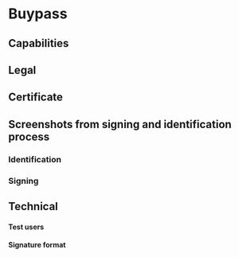# Buypass



## Capabilities

## Legal

## Certificate

## Screenshots from signing and identification process

### Identification

### Signing

## Technical

#### Test users

#### Signature format





